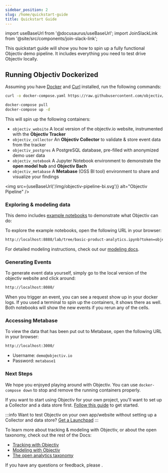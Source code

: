 ```yaml
---
sidebar_position: 2
slug: /home/quickstart-guide
title: Quickstart Guide
---
```


import useBaseUrl from '@docusaurus/useBaseUrl';
import JoinSlackLink from '@site/src/components/join-slack-link';

This quickstart guide will show you how to spin up a fully functional Objectiv demo pipeline. It includes everything you need to test drive Objectiv locally.

## Running Objectiv Dockerized

Assuming you have [Docker](https://www.docker.com/) and [Curl](https://curl.se) installed, run the following commands:

```bash
curl -o docker-compose.yaml https://raw.githubusercontent.com/objectiv/objectiv-analytics/main/docker-compose.yaml
```
```bash
docker-compose pull
docker-compose up -d
```

This will spin up the following containers:

* `objectiv_website` A local version of the objectiv.io website, instrumented with the **Objectiv Tracker** 
* `objectiv_collector` An **Objectiv Collector** to validate & store event data from the tracker
* `objectiv_postgres` A PostgreSQL database, pre-filled with anonymized demo user data
* `objectiv_notebook` A Jupyter Notebook environment to demonstrate the **open model hub** and **Objectiv Bach**  
* `objectiv_metabase` A **Metabase** (OSS BI tool) environment to share and visualize your findings   

<img src={useBaseUrl('/img/objectiv-pipeline-bi.svg')} alt="Objectiv Pipeline" />

### Exploring & modeling data

This demo includes [example notebooks](/modeling/example-notebooks/index.mdx) to demonstrate what Objectiv can do:

To explore the example notebooks, open the following URL in your browser:

```bash
http://localhost:8888/lab/tree/basic-product-analytics.ipynb?token=objectiv
```
For detailed modeling instructions, check out our [modeling docs](/modeling/index.mdx).

### Generating Events
To generate event data yourself, simply go to the local version of the objectiv website and click around:

```bash
http://localhost:8080/
```
When you trigger an event, you can see a request show up in your docker logs. If you used a terminal to spin up the containers, it shows there as well. Both notebooks will show the new events if you rerun any of the cells.

### Accessing Metabase
To view the data that has been put out to Metabase, open the following URL in your browser: 
```bash
http://localhost:3000/
```
* Username: `demo@objectiv.io`
* Password: `metabase1`

### Next Steps

We hope you enjoyed playing around with Objectiv. You can use `docker-compose down` to stop and remove the running containers properly.

If you want to start using Objectiv for your own project, you'll want to set up a Collector and a data store first. [Follow this guide](/tracking/collector/introduction.md) to get started.

:::info
Want to test Objectiv on your own app/website without setting up a Collector and data store? [Get a Launchpad](./get-a-launchpad.md)
:::

To learn more about tracking & modeling with Objectiv, or about the open taxonomy, check out the rest of the Docs:

* [Tracking with Objectiv](/tracking/introduction.md)
* [Modeling with Objectiv](/modeling/index.mdx)
* [The open analytics taxonomy](/taxonomy/introduction.md)

If you have any questions or feedback, please <JoinSlackLink linkText='join us on Slack' />.
